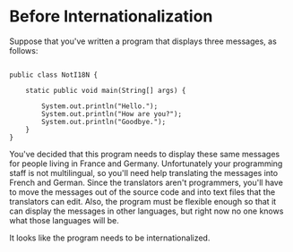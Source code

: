 
# Before Internationalization

Suppose that you've written a program that displays three messages, as follows:

```

public class NotI18N {

    static public void main(String[] args) {

        System.out.println("Hello.");
        System.out.println("How are you?");
        System.out.println("Goodbye.");
    }
}

```

You've decided that this program needs to display these same messages for people living in France and Germany. Unfortunately your programming staff is not multilingual, so you'll need help translating the messages into French and German. Since the translators aren't programmers, you'll have to move the messages out of the source code and into text files that the translators can edit. Also, the program must be flexible enough so that it can display the messages in other languages, but right now no one knows what those languages will be.

It looks like the program needs to be internationalized.
